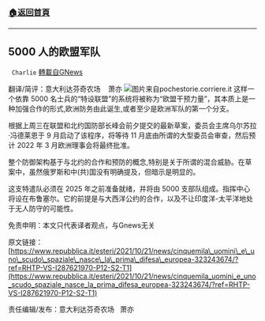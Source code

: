 ###  [:house:返回首頁](https://github.com/ourhimalayas/txt)
---


## 5000 人的欧盟军队
` Charlie` [轉載自GNews](https://gnews.org/zh-hans/1610949/)

翻译/简评：意大利达芬奇农场    萧亦
![](https://assets.gnews.org/wp-content/uploads/2021/10/10226.jpg)图片来自pochestorie.corriere.it
这样一个依靠 5000 名士兵的“特设联盟”的系统将被称为“欧盟干预力量”，其本质上是一种加强合作的形式,欧洲防务由此诞生,或者至少是欧洲军队的第一个分支。

根据上周三在联盟和北约国防部长峰会前夕提交的最新草案，委员会主席乌尔苏拉·冯德莱恩于 9 月启动了该程序，将等待 11 月底由所谓的大型委员会审查，然后预计 2022 年 3 月欧洲理事会将最终批准。

整个防御架构基于与北约的合作和预防的概念,特别是关于所谓的混合威胁。在草案中，虽然俄罗斯和中(共)国没有明确提及，但暗示是明显的。

这支特遣队必须在 2025 年之前准备就绪，并将由 5000 支部队组成。指挥中心将设在布鲁塞尔。它的前提是与大西洋公约的合作，以及不让印度洋-太平洋地处于无人防守的可能性。

免责申明：本文只代表译者观点，与Gnews无关

原文链接：[https://www.repubblica.it/esteri/2021/10/21/news/cinquemila\_uomini\_e\_uno\_scudo\_spaziale\_nasce\_la\_prima\_difesa\_europea-323243674/?ref=RHTP-VS-I287621970-P12-S2-T1](https://www.repubblica.it/esteri/2021/10/21/news/cinquemila_uomini_e_uno_scudo_spaziale_nasce_la_prima_difesa_europea-323243674/?ref=RHTP-VS-I287621970-P12-S2-T1)

责任编辑/发布：意大利达芬奇农场   萧亦

